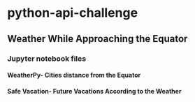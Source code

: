 # python-api-challenge

## Weather While Approaching the Equator

### Jupyter notebook files

#### WeatherPy- Cities distance from the Equator

#### Safe Vacation- Future Vacations According to the Weather
